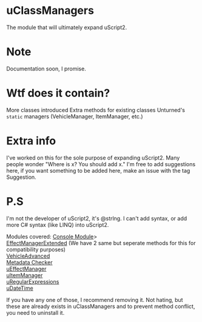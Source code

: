 # uClassManagers
The module that will ultimately expand uScript2.

# Note
Documentation soon, I promise.

# Wtf does it contain?
More classes introduced
Extra methods for existing classes
Unturned's `static` managers (VehicleManager, ItemManager, etc.)

# Extra info
I've worked on this for the sole purpose of expanding uScript2.
Many people wonder "Where is x? You should add x."
I'm free to add suggestions here, if you want something to be added here, make an issue with the tag Suggestion.

# P.S
I'm not the developer of uScript2, it's @strlng.
I can't add syntax, or add more C# syntax (like LINQ) into uScript2.

Modules covered:
[Console Module](https://discord.com/channels/578652868328947744/843614954514808882/845004018526584843)><br/>
[EffectManagerExtended](https://discord.com/channels/578652868328947744/843614954514808882/851503692724568094) (We have 2 same but seperate methods for this for compatibility purposes)<br/>
[VehicleAdvanced](https://discord.com/channels/578652868328947744/843614954514808882/983334949950201886)<br/>
[Metadata Checker](https://discord.com/channels/578652868328947744/843614954514808882/1061581590951632896)<br/>
[uEffectManager](https://discord.com/channels/578652868328947744/843614954514808882/1071731574254612541)<br/>
[uItemManager](https://discord.com/channels/578652868328947744/843614954514808882/1073049873378713660)<br/>
[uRegularExpressions](https://discord.com/channels/578652868328947744/843614954514808882/1112325216274759791)<br/>
[uDateTime](https://discord.com/channels/578652868328947744/843614954514808882/1132639771949269002)

If you have any one of those, I recommend removing it. Not hating, but these are already exists in uClassManagers and to prevent method conflict, you need to uninstall it.
